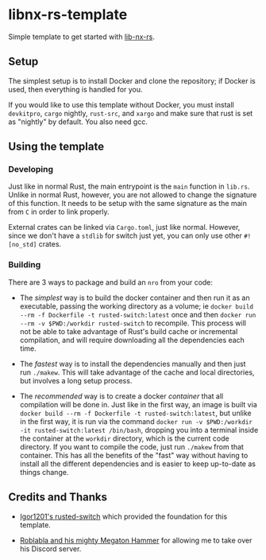 # libnx-rs-template

Simple template to get started with [lib-nx-rs](https://github.com/ischeinkman/libnx-rs).

## Setup

The simplest setup is to install Docker and clone the repository; if Docker is used, then everything is handled for you.

If you would like to use this template without Docker, you must install ```devkitpro```, ```cargo``` nightly, ```rust-src```, and ```xargo``` and make sure that rust is set as "nightly" by default. You also need gcc.

## Using the template

### Developing

Just like in normal Rust, the main entrypoint is the ```main``` function in ```lib.rs```. Unlike in normal Rust, however, you are not allowed to change the signature of this function. It needs to be setup with the same signature as the main from ```C``` in order to link properly.

External crates can be linked via ```Cargo.toml```, just like normal. However, since we don't have a ```stdlib``` for switch just yet, you can only use other ```#![no_std]``` crates.

### Building

There are 3 ways to package and build an ```nro``` from your code:

* The *simplest* way is to build the docker container and then run it as an executable, passing the working directory as a volume; ie ```docker build --rm -f Dockerfile -t rusted-switch:latest``` once and then  ```docker run --rm -v $PWD:/workdir rusted-switch``` to recompile. This process will not be able to take advantage of Rust's build cache or incremental compilation, and will require downloading all the dependencies each time.

* The *fastest* way is to install the dependencies manually and then just run ```./makew```. This will take advantage of the cache and local directories, but involves a long setup process.

* The *recommended* way is to create a docker *container* that all compilation will be done in. Just like in the first way, an image is built via ```docker build --rm -f Dockerfile -t rusted-switch:latest```, but unlike in the first way, it is run via the command ```docker run -v $PWD:/workdir -it rusted-switch:latest /bin/bash```, dropping you into a terminal inside the container at the ```workdir``` directory, which is the current code directory. If you want to compile the code, just run ```./makew``` from that container. This has all the benefits of the "fast" way without having to install all the different dependencies and is easier to keep up-to-date as things change.

## Credits and Thanks

* [Igor1201's rusted-switch](https://github.com/Igor1201/rusted-switch) which provided the foundation for this template.

* [Roblabla and his mighty Megaton Hammer](https://github.com/MegatonHammer/megaton-hammer) for allowing me to take over his Discord server.